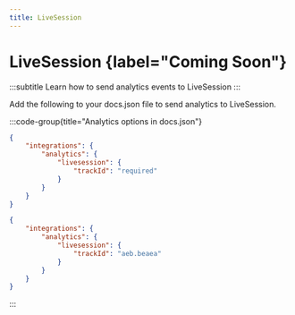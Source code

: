 ```yaml
---
title: LiveSession
---
```


# LiveSession {label="Coming Soon"}
:::subtitle
Learn how to send analytics events to LiveSession
:::

Add the following to your docs.json file to send analytics to LiveSession.

:::code-group{title="Analytics options in docs.json"}
```json Schema
{
    "integrations": {
        "analytics": {
            "livesession": {
                "trackId": "required"
            }
        }
    }
}
```

```json Example
{
    "integrations": {
        "analytics": {
            "livesession": {
                "trackId": "aeb.beaea"
            }
        }
    }
}
```

:::